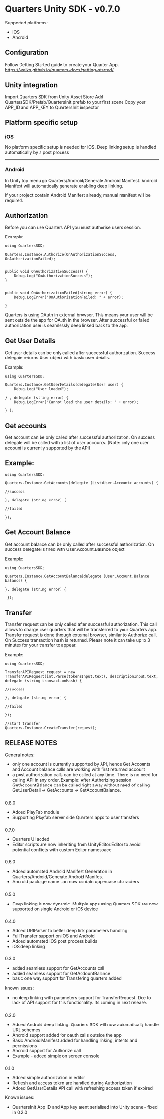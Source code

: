 ﻿
# Quarters Unity SDK - v0.7.0

Supported platforms:
* iOS
* Android

## Configuration
Follow Getting Started guide to create your Quarter App.
https://weiks.github.io/quarters-docs/getting-started/


## Unity integration
Import Quarters SDK from Unity Asset Store
Add QuartersSDK/Prefab/QuartersInit.prefab to your first scene
Copy your APP_ID and APP_KEY to QuartersInit inspector 


## Platform specific setup

### iOS
No platform specific setup is needed for iOS. Deep linking setup is handled automatically by a post process

---

### Android
In Unity top menu go Quarters/Android/Generate Android Manifest. Android Manifest will automatically generate enabling deep linking.

If your project contain Android Manifest already, manual manifest will be required.


Authorization
----
Before you can use Quarters API you must authorise users session.


Example:

    using QuartersSDK;
    
    Quarters.Instance.Authorize(OnAuthorizationSuccess, OnAuthorizationFailed);
    
    
    public void OnAuthorizationSuccess() {
    	Debug.Log("OnAuthorizationSuccess");
    }
    
    
    public void OnAuthorizationFailed(string error) {
    	Debug.LogError("OnAuthorizationFailed: " + error);
    
    }

Quarters is using OAuth in external browser. This means your user will be sent outside the app for OAuth in the browser. After successful or failed authorisation user is seamlessly deep linked back to the app.


Get User Details
----
Get user details can be only called after successful authorization. Success delegate returns User object with basic user details.


Example:

    using QuartersSDK;
    
    Quarters.Instance.GetUserDetails(delegate(User user) {
    	Debug.Log("User loaded");
    
    } , delegate (string error) {
    	Debug.LogError("Cannot load the user details: " + error);
    
    } );




Get accounts
----
Get account can be only called after successful authorization. On success delegate will be called with a list of user accounts. (Note: only one user account is currently supported by the API)


Example:
----

    using QuartersSDK;
    
    Quarters.Instance.GetAccounts(delegate (List<User.Account> accounts) {
    
    //success
                    
    }, delegate (string error) {
    
    //failed
    
    });


Get Account Balance
----
Get account balance can be only called after successful authorization. On success delegate is fired with User.Account.Balance object


Example:

    using QuartersSDK;
    
    Quarters.Instance.GetAccountBalance(delegate (User.Account.Balance balance) {
    
    }, delegate (string error) {
    
     });



Transfer
----
Transfer request can be only called after successful authorization. This call allows to charge user quarters that will be transferred to your Quarters app. Transfer request is done through external browser, similar to Authorize call. On Success transaction hash is returned. Please note it can take up to 3 minutes for your transfer to appear.


Example:

    using QuartersSDK;
    
    TransferAPIRequest request = new TransferAPIRequest(int.Parse(tokensInput.text), descriptionInput.text, delegate (string transactionHash) {
                
    //success
    
    }, delegate (string error) {
    
    //failed
                
    });
    
    //start transfer
    Quarters.Instance.CreateTransfer(request);


## RELEASE NOTES

General notes:
- only one account is currently supported by API, hence Get Accounts and Account balance calls are working with first returned account
- a post authorization calls can be called at any time. There is no need for calling API in any order. Example: After Authorizing session
GetAccountBalance can be called right away without need of calling GetUserDetail -> GetAccounts -> GetAccountBalance.



#####
0.8.0
- Added PlayFab module
- Supporting Playfab server side Quarters apps to user transfers


#####




#####
0.7.0
- Quarters UI added
- Editor scripts are now inheriting from UnityEditor.Editor to avoid potential conflicts with custom Editor namespace


#####


#####
0.6.0
- Added automated Android Manifest Generation in Quarters/Android/Generate Android Manifest
- Android package name can now contain uppercase characters


#####


#####
0.5.0
- Deep linking is now dynamic. Multiple apps using Quarters SDK are now supported on single Android or iOS device


#####


#####
0.4.0
- Added URIParser to better deep link parameters handling
- Full Transfer support on iOS and Android
- Added automated iOS post process builds
- iOS deep linking


#####


#####
0.3.0
- added seamless support for GetAccounts call
- added seamless support for GetAcdountBalance
- basic one way support for Transfering quarters added

known issues:
- no deep linking with parameters support for TransferRequest. Doe to lack of API support for this functionality. Its coming in next release.


#####

#####
0.2.0
- Added Android deep linking. Quarters SDK will now automatically handle URL schemes
- Android support added for oauth calls outside the app
- Basic Android Manifest added for handling linking, intents and permissions
- Android support for Authorize call
- Example - added simple on screen console


#####


#####
0.1.0
- Added simple authorization in editor
- Refresh and access token are handled during Authorization
- Added GetUserDetails API call with refreshing access token if expired



Known issues:
- QuartersInit App ID and App key arent serialised into Unity scene - fixed in 0.2.0

#####











